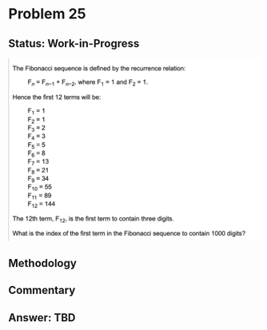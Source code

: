 # Problem 25

## Status: Work-in-Progress

![problem-25](https://github.com/dvb2017/project-euler/blob/main/problem-25/problem-25.png)

## Methodology


## Commentary


## Answer: TBD

